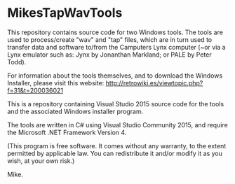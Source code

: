 # MikesTapWavTools

This repository contains source code for two Windows tools. The tools are used to process/create "wav" and "tap" files, which are in turn used to transfer data and software to/from the Camputers Lynx computer (~or via a Lynx emulator such as: Jynx by Jonanthan Markland; or PALE by Peter Todd).

For information about the tools themselves, and to download the Windows Installer, please visit this website: http://retrowiki.es/viewtopic.php?f=31&t=200036021

This is a repository containing Visual Studio 2015 source code for the tools and the associated Windows installer program.

The tools are written in C# using Visual Studio Community 2015, and require the Microsoft .NET Framework Version 4.

(This program is free software. It comes without any warranty, to the extent permitted by applicable law. You can redistribute it and/or modify it as you wish, at your own risk.)

Mike.
